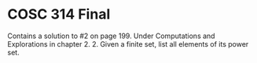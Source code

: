 # COSC 314 Final
Contains a solution to #2 on page 199. Under Computations and Explorations in chapter 2.
2. Given a finite set, list all elements of its power set.



